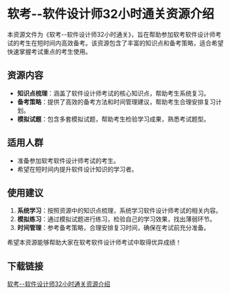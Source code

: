 # 软考--软件设计师32小时通关资源介绍

本资源文件为《软考--软件设计师32小时通关》，旨在帮助参加软考软件设计师考试的考生在短时间内高效备考。该资源包含了丰富的知识点和备考策略，适合希望快速掌握考试重点的考生使用。

## 资源内容

- **知识点梳理**：涵盖了软件设计师考试的核心知识点，帮助考生系统复习。
- **备考策略**：提供了高效的备考方法和时间管理建议，帮助考生合理安排复习计划。
- **模拟试题**：包含多套模拟试题，帮助考生检验学习成果，熟悉考试题型。

## 适用人群

- 准备参加软考软件设计师考试的考生。
- 希望在短时间内提升软件设计知识的学习者。

## 使用建议

1. **系统学习**：按照资源中的知识点梳理，系统学习软件设计师考试的相关内容。
2. **模拟练习**：通过模拟试题进行练习，检验自己的学习效果，找出薄弱环节。
3. **时间管理**：参考备考策略，合理安排复习时间，确保在考试前充分准备。

希望本资源能够帮助大家在软考软件设计师考试中取得优异成绩！

## 下载链接

[软考--软件设计师32小时通关资源介绍](https://pan.quark.cn/s/76c867ae0ef8)